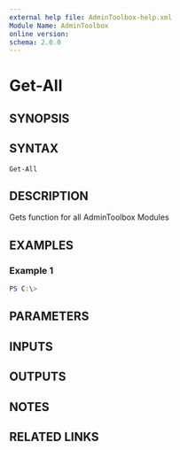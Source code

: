 ```yaml
---
external help file: AdminToolbox-help.xml
Module Name: AdminToolbox
online version:
schema: 2.0.0
---
```


# Get-All

## SYNOPSIS

## SYNTAX

```
Get-All
```

## DESCRIPTION
Gets function for all AdminToolbox Modules

## EXAMPLES

### Example 1
```powershell
PS C:\> 
```



## PARAMETERS

## INPUTS

## OUTPUTS

## NOTES

## RELATED LINKS
